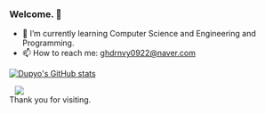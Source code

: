 ### Welcome. 👋

<!--
**dupyo/dupyo** is a ✨ _special_ ✨ repository because its `README.md` (this file) appears on your GitHub profile.

Here are some ideas to get you started:

- 🔭 I’m currently working on ...
- 👯 I’m looking to collaborate on ...
- 🤔 I’m looking for help with ...
- 💬 Ask me about ...
- 😄 Pronouns: ...
- ⚡ Fun fact: ...
-->

- 🌱 I’m currently learning Computer Science and Engineering and Programming.
- 📫 How to reach me: ghdrnvy0922@naver.com

[![Dupyo's GitHub stats](https://github-readme-stats.vercel.app/api?username=dupyo&theme=merko)](https://github.com/dupyo)

<!-- <span><a href="https://github.com/dupyo?tab=repositories">
  <img align="center" src="https://github-readme-stats.anuraghazra1.vercel.app/api/top-langs/?username=dupyo&theme=buefy&layout=compact" />
</a></span> -->

<a href="https://dot-vegetable-5ae.notion.site/274ed2b34f5846caae57ae9c96f4777e">
    <img src="http://img.shields.io/badge/-My portfolio-lightgrey?style=flat&logo=Notion&link=https://dot-vegetable-5ae.notion.site/274ed2b34f5846caae57ae9c96f4777e"
        style="height : auto; margin-left : 10px; margin-right : 10px;"/>
</a>

<br/>
Thank you for visiting.
